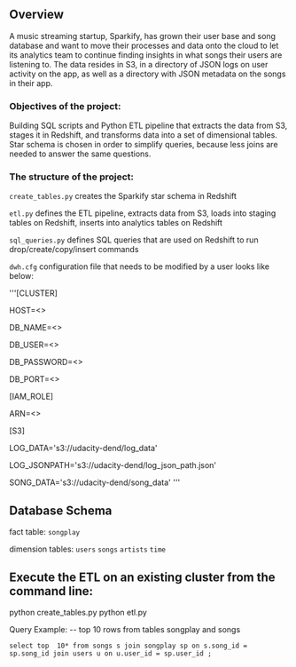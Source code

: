## Overview
A music streaming startup, Sparkify, has grown their user base and song database and want to move their processes and data onto the cloud to let its analytics team to continue finding insights in what songs their users are listening to.
The data resides in S3, in a directory of JSON logs on user activity on the app, as well as a directory with JSON metadata on the songs in their app.

### Objectives of the project:

Building SQL scripts and Python ETL pipeline that extracts the data from S3, stages it in Redshift, and transforms data into a set of dimensional tables.
Star schema is chosen in order to simplify queries, because less joins are needed to answer the same questions.

### The structure of the project:
`create_tables.py` creates the Sparkify star schema in Redshift

`etl.py` defines the ETL pipeline, extracts data from S3, loads into staging tables on Redshift, inserts into analytics tables on Redshift

`sql_queries.py` defines SQL queries that are used on Redshift to run drop/create/copy/insert commands

`dwh.cfg` configuration file that needs to be modified by a user looks like below:

'''[CLUSTER]

HOST=<>

DB_NAME=<>

DB_USER=<>

DB_PASSWORD=<>


DB_PORT=<>

[IAM_ROLE]

ARN=<>

[S3]

LOG_DATA='s3://udacity-dend/log_data'

LOG_JSONPATH='s3://udacity-dend/log_json_path.json'

SONG_DATA='s3://udacity-dend/song_data'
'''

## Database Schema
fact table:
`songplay` 

dimension tables:
`users`
`songs`
`artists`
`time`

## Execute the ETL on an existing cluster from the command line:

python create_tables.py
python etl.py


Query Example:
-- top 10 rows from tables songplay and songs

`select top  10* from songs s join songplay sp on s.song_id = sp.song_id join users u on u.user_id = sp.user_id ;`